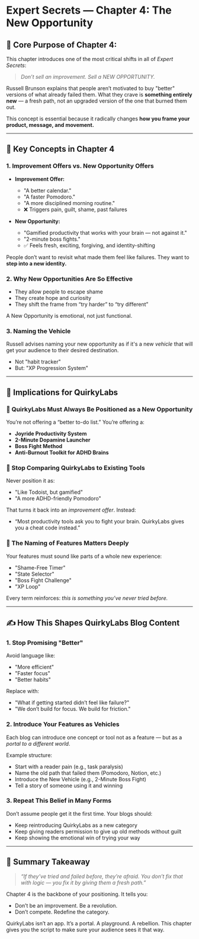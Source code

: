 # Expert Secrets — Chapter 4: The New Opportunity

## 🎯 Core Purpose of Chapter 4:

This chapter introduces one of the most critical shifts in all of *Expert Secrets*:

> *Don’t sell an improvement. Sell a NEW OPPORTUNITY.*

Russell Brunson explains that people aren’t motivated to buy "better" versions of what already failed them. What they crave is **something entirely new** — a fresh path, not an upgraded version of the one that burned them out.

This concept is essential because it radically changes **how you frame your product, message, and movement.**

---

## 🧠 Key Concepts in Chapter 4

### 1. **Improvement Offers vs. New Opportunity Offers**

* **Improvement Offer:**

  * "A better calendar."
  * "A faster Pomodoro."
  * "A more disciplined morning routine."
  * ❌ Triggers pain, guilt, shame, past failures

* **New Opportunity:**

  * "Gamified productivity that works with your brain — not against it."
  * "2-minute boss fights."
  * ✅ Feels fresh, exciting, forgiving, and identity-shifting

People don’t want to revisit what made them feel like failures. They want to **step into a new identity.**

### 2. **Why New Opportunities Are So Effective**

* They allow people to escape shame
* They create hope and curiosity
* They shift the frame from “try harder” to “try different”

A New Opportunity is emotional, not just functional.

### 3. **Naming the Vehicle**

Russell advises naming your new opportunity as if it's a new *vehicle* that will get your audience to their desired destination.

* Not "habit tracker"
* But: "XP Progression System"

---

## 🧪 Implications for QuirkyLabs

### 🔹 QuirkyLabs Must Always Be Positioned as a New Opportunity

You’re not offering a “better to-do list.”
You’re offering a:

* **Joyride Productivity System**
* **2-Minute Dopamine Launcher**
* **Boss Fight Method**
* **Anti-Burnout Toolkit for ADHD Brains**

### 🔹 Stop Comparing QuirkyLabs to Existing Tools

Never position it as:

* "Like Todoist, but gamified"
* "A more ADHD-friendly Pomodoro"

That turns it back into an *improvement offer*. Instead:

* “Most productivity tools ask you to fight your brain. QuirkyLabs gives you a cheat code instead.”

### 🔹 The Naming of Features Matters Deeply

Your features must sound like parts of a whole new experience:

* "Shame-Free Timer"
* "State Selector"
* "Boss Fight Challenge"
* "XP Loop"

Every term reinforces: *this is something you’ve never tried before.*

---

## ✍️ How This Shapes QuirkyLabs Blog Content

### 1. Stop Promising "Better"

Avoid language like:

* "More efficient"
* "Faster focus"
* "Better habits"

Replace with:

* "What if getting started didn’t feel like failure?"
* "We don’t build for focus. We build for friction."

### 2. Introduce Your Features as Vehicles

Each blog can introduce one concept or tool not as a feature — but as a *portal to a different world*.

Example structure:

* Start with a reader pain (e.g., task paralysis)
* Name the old path that failed them (Pomodoro, Notion, etc.)
* Introduce the New Vehicle (e.g., 2-Minute Boss Fight)
* Tell a story of someone using it and winning

### 3. Repeat This Belief in Many Forms

Don’t assume people get it the first time. Your blogs should:

* Keep reintroducing QuirkyLabs as a new category
* Keep giving readers permission to give up old methods without guilt
* Keep showing the emotional win of trying your way

---

## 🧩 Summary Takeaway

> *“If they’ve tried and failed before, they’re afraid. You don’t fix that with logic — you fix it by giving them a fresh path.”*

Chapter 4 is the backbone of your positioning. It tells you:

* Don’t be an improvement. Be a revolution.
* Don’t compete. Redefine the category.

QuirkyLabs isn’t an app. It’s a portal. A playground. A rebellion.
This chapter gives you the script to make sure your audience sees it that way.
